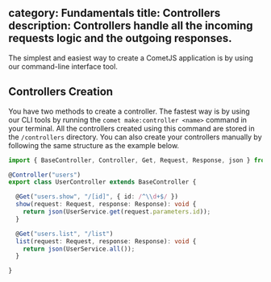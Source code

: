 category: Fundamentals
title: Controllers
description: Controllers handle all the incoming requests logic and the outgoing responses.
------

The simplest and easiest way to create a CometJS application is by using our command-line interface tool.

## Controllers Creation

You have two methods to create a controller. The fastest way is by using our CLI tools by running the `comet make:controller <name>` command in your terminal. All the controllers created using this command are stored in the `/controllers` directory. You can also create your controllers manually by following the same structure as the example below.

```ts
import { BaseController, Controller, Get, Request, Response, json } from "cometjs";

@Controller("users")
export class UserController extends BaseController {

  @Get("users.show", "/[id]", { id: /^\\d+$/ })
  show(request: Request, response: Response): void {
    return json(UserService.get(request.parameters.id));
  }

  @Get("users.list", "/list")
  list(request: Request, response: Response): void {
    return json(UserService.all());
  }

}
```
